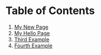 
# Table of Contents
1. [My New Page](new.md)
2. [My Hello Page](hello.md)
3. [Third Example](#third-example)
4. [Fourth Example](#fourth-examplehttpwwwfourthexamplecom)